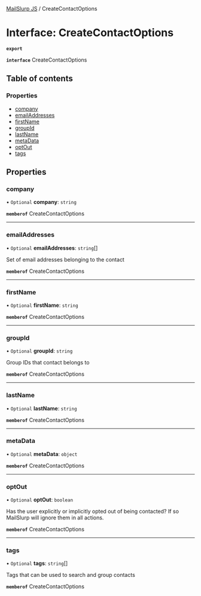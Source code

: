 [MailSlurp JS](../README.md) / CreateContactOptions

# Interface: CreateContactOptions

**`export`**

**`interface`** CreateContactOptions

## Table of contents

### Properties

- [company](CreateContactOptions.md#company)
- [emailAddresses](CreateContactOptions.md#emailaddresses)
- [firstName](CreateContactOptions.md#firstname)
- [groupId](CreateContactOptions.md#groupid)
- [lastName](CreateContactOptions.md#lastname)
- [metaData](CreateContactOptions.md#metadata)
- [optOut](CreateContactOptions.md#optout)
- [tags](CreateContactOptions.md#tags)

## Properties

### company

• `Optional` **company**: `string`

**`memberof`** CreateContactOptions

___

### emailAddresses

• `Optional` **emailAddresses**: `string`[]

Set of email addresses belonging to the contact

**`memberof`** CreateContactOptions

___

### firstName

• `Optional` **firstName**: `string`

**`memberof`** CreateContactOptions

___

### groupId

• `Optional` **groupId**: `string`

Group IDs that contact belongs to

**`memberof`** CreateContactOptions

___

### lastName

• `Optional` **lastName**: `string`

**`memberof`** CreateContactOptions

___

### metaData

• `Optional` **metaData**: `object`

**`memberof`** CreateContactOptions

___

### optOut

• `Optional` **optOut**: `boolean`

Has the user explicitly or implicitly opted out of being contacted? If so MailSlurp will ignore them in all actions.

**`memberof`** CreateContactOptions

___

### tags

• `Optional` **tags**: `string`[]

Tags that can be used to search and group contacts

**`memberof`** CreateContactOptions
